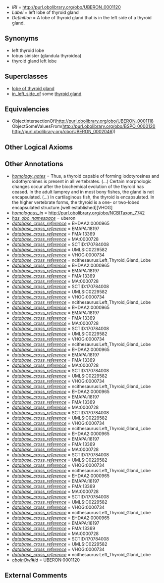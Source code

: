  * *IRI* = http://purl.obolibrary.org/obo/UBERON_0001120
 * *Label* = left lobe of thyroid gland
 * *Definition* = A lobe of thyroid gland that is in the left side of a thyroid gland.

## Synonyms

 * left thyroid lobe
 * lobus sinister (glandula thyroidea)
 * thyroid gland left lobe

## Superclasses

 * [lobe of thyroid gland](../../UBERON/18/UBERON_0001118.md)
 * [in_left_side_of](../../BSPO/20/BSPO_0000120.md) some [thyroid gland](../../UBERON/46/UBERON_0002046.md)

## Equivalencies

 * ObjectIntersectionOf(<http://purl.obolibrary.org/obo/UBERON_0001118> ObjectSomeValuesFrom(<http://purl.obolibrary.org/obo/BSPO_0000120> <http://purl.obolibrary.org/obo/UBERON_0002046>))

## Other Logical Axioms


## Other Annotations

 * *[homology_notes](../../UBPROP/03/UBPROP_0000003.md)* = Thus, a thyroid capable of forming iodotyrosines and iodothyronines is present in all vertebrates. (...) Certain morphologic changes occur after the biochemical evolution of the thyroid has ceased. In the adult lamprey and in most bony fishes, the gland is not encapsulated. (...) In cartilaginous fish, the thyroid is encapsulated. In the higher vertebrate forms, the thyroid is a one- or two-lobed encapsulated structure.[well established][VHOG]
 * *[homologous_in](../../core#homologous/in/core#homologous_in.md)* = http://purl.obolibrary.org/obo/NCBITaxon_7742
 * *[has_obo_namespace](../../ce/oboInOwl#hasOBONamespace.md)* = uberon
 * *[database_cross_reference](../../ef/oboInOwl#hasDbXref.md)* = EHDAA2:0000965
 * *[database_cross_reference](../../ef/oboInOwl#hasDbXref.md)* = EMAPA:18197
 * *[database_cross_reference](../../ef/oboInOwl#hasDbXref.md)* = FMA:13369
 * *[database_cross_reference](../../ef/oboInOwl#hasDbXref.md)* = MA:0000728
 * *[database_cross_reference](../../ef/oboInOwl#hasDbXref.md)* = SCTID:170784008
 * *[database_cross_reference](../../ef/oboInOwl#hasDbXref.md)* = UMLS:C0229582
 * *[database_cross_reference](../../ef/oboInOwl#hasDbXref.md)* = VHOG:0000734
 * *[database_cross_reference](../../ef/oboInOwl#hasDbXref.md)* = ncithesaurus:Left_Thyroid_Gland_Lobe
 * *[database_cross_reference](../../ef/oboInOwl#hasDbXref.md)* = EHDAA2:0000965
 * *[database_cross_reference](../../ef/oboInOwl#hasDbXref.md)* = EMAPA:18197
 * *[database_cross_reference](../../ef/oboInOwl#hasDbXref.md)* = FMA:13369
 * *[database_cross_reference](../../ef/oboInOwl#hasDbXref.md)* = MA:0000728
 * *[database_cross_reference](../../ef/oboInOwl#hasDbXref.md)* = SCTID:170784008
 * *[database_cross_reference](../../ef/oboInOwl#hasDbXref.md)* = UMLS:C0229582
 * *[database_cross_reference](../../ef/oboInOwl#hasDbXref.md)* = VHOG:0000734
 * *[database_cross_reference](../../ef/oboInOwl#hasDbXref.md)* = ncithesaurus:Left_Thyroid_Gland_Lobe
 * *[database_cross_reference](../../ef/oboInOwl#hasDbXref.md)* = EHDAA2:0000965
 * *[database_cross_reference](../../ef/oboInOwl#hasDbXref.md)* = EMAPA:18197
 * *[database_cross_reference](../../ef/oboInOwl#hasDbXref.md)* = FMA:13369
 * *[database_cross_reference](../../ef/oboInOwl#hasDbXref.md)* = MA:0000728
 * *[database_cross_reference](../../ef/oboInOwl#hasDbXref.md)* = SCTID:170784008
 * *[database_cross_reference](../../ef/oboInOwl#hasDbXref.md)* = UMLS:C0229582
 * *[database_cross_reference](../../ef/oboInOwl#hasDbXref.md)* = VHOG:0000734
 * *[database_cross_reference](../../ef/oboInOwl#hasDbXref.md)* = ncithesaurus:Left_Thyroid_Gland_Lobe
 * *[database_cross_reference](../../ef/oboInOwl#hasDbXref.md)* = EHDAA2:0000965
 * *[database_cross_reference](../../ef/oboInOwl#hasDbXref.md)* = EMAPA:18197
 * *[database_cross_reference](../../ef/oboInOwl#hasDbXref.md)* = FMA:13369
 * *[database_cross_reference](../../ef/oboInOwl#hasDbXref.md)* = MA:0000728
 * *[database_cross_reference](../../ef/oboInOwl#hasDbXref.md)* = SCTID:170784008
 * *[database_cross_reference](../../ef/oboInOwl#hasDbXref.md)* = UMLS:C0229582
 * *[database_cross_reference](../../ef/oboInOwl#hasDbXref.md)* = VHOG:0000734
 * *[database_cross_reference](../../ef/oboInOwl#hasDbXref.md)* = ncithesaurus:Left_Thyroid_Gland_Lobe
 * *[database_cross_reference](../../ef/oboInOwl#hasDbXref.md)* = EHDAA2:0000965
 * *[database_cross_reference](../../ef/oboInOwl#hasDbXref.md)* = EMAPA:18197
 * *[database_cross_reference](../../ef/oboInOwl#hasDbXref.md)* = FMA:13369
 * *[database_cross_reference](../../ef/oboInOwl#hasDbXref.md)* = MA:0000728
 * *[database_cross_reference](../../ef/oboInOwl#hasDbXref.md)* = SCTID:170784008
 * *[database_cross_reference](../../ef/oboInOwl#hasDbXref.md)* = UMLS:C0229582
 * *[database_cross_reference](../../ef/oboInOwl#hasDbXref.md)* = VHOG:0000734
 * *[database_cross_reference](../../ef/oboInOwl#hasDbXref.md)* = ncithesaurus:Left_Thyroid_Gland_Lobe
 * *[database_cross_reference](../../ef/oboInOwl#hasDbXref.md)* = EHDAA2:0000965
 * *[database_cross_reference](../../ef/oboInOwl#hasDbXref.md)* = EMAPA:18197
 * *[database_cross_reference](../../ef/oboInOwl#hasDbXref.md)* = FMA:13369
 * *[database_cross_reference](../../ef/oboInOwl#hasDbXref.md)* = MA:0000728
 * *[database_cross_reference](../../ef/oboInOwl#hasDbXref.md)* = SCTID:170784008
 * *[database_cross_reference](../../ef/oboInOwl#hasDbXref.md)* = UMLS:C0229582
 * *[database_cross_reference](../../ef/oboInOwl#hasDbXref.md)* = VHOG:0000734
 * *[database_cross_reference](../../ef/oboInOwl#hasDbXref.md)* = ncithesaurus:Left_Thyroid_Gland_Lobe
 * *[database_cross_reference](../../ef/oboInOwl#hasDbXref.md)* = EHDAA2:0000965
 * *[database_cross_reference](../../ef/oboInOwl#hasDbXref.md)* = EMAPA:18197
 * *[database_cross_reference](../../ef/oboInOwl#hasDbXref.md)* = FMA:13369
 * *[database_cross_reference](../../ef/oboInOwl#hasDbXref.md)* = MA:0000728
 * *[database_cross_reference](../../ef/oboInOwl#hasDbXref.md)* = SCTID:170784008
 * *[database_cross_reference](../../ef/oboInOwl#hasDbXref.md)* = UMLS:C0229582
 * *[database_cross_reference](../../ef/oboInOwl#hasDbXref.md)* = VHOG:0000734
 * *[database_cross_reference](../../ef/oboInOwl#hasDbXref.md)* = ncithesaurus:Left_Thyroid_Gland_Lobe
 * *[database_cross_reference](../../ef/oboInOwl#hasDbXref.md)* = EHDAA2:0000965
 * *[database_cross_reference](../../ef/oboInOwl#hasDbXref.md)* = EMAPA:18197
 * *[database_cross_reference](../../ef/oboInOwl#hasDbXref.md)* = FMA:13369
 * *[database_cross_reference](../../ef/oboInOwl#hasDbXref.md)* = MA:0000728
 * *[database_cross_reference](../../ef/oboInOwl#hasDbXref.md)* = SCTID:170784008
 * *[database_cross_reference](../../ef/oboInOwl#hasDbXref.md)* = UMLS:C0229582
 * *[database_cross_reference](../../ef/oboInOwl#hasDbXref.md)* = VHOG:0000734
 * *[database_cross_reference](../../ef/oboInOwl#hasDbXref.md)* = ncithesaurus:Left_Thyroid_Gland_Lobe
 * *[oboInOwl#id](../../id/oboInOwl#id.md)* = UBERON:0001120

## External Comments

